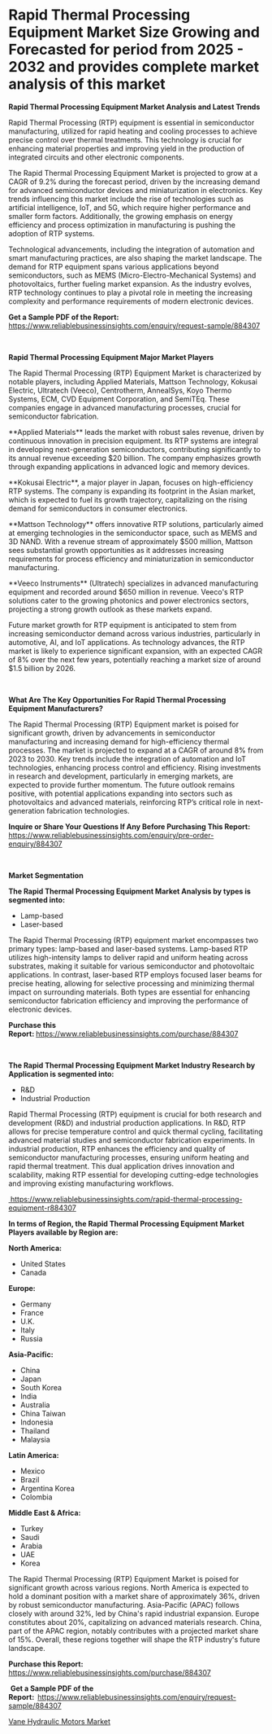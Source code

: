 <p><h1>Rapid Thermal Processing Equipment Market Size Growing and Forecasted for period from 2025 - 2032 and provides complete market analysis of this market</h1></p><p><strong>Rapid Thermal Processing Equipment Market Analysis and Latest Trends</strong></p>
<p><p>Rapid Thermal Processing (RTP) equipment is essential in semiconductor manufacturing, utilized for rapid heating and cooling processes to achieve precise control over thermal treatments. This technology is crucial for enhancing material properties and improving yield in the production of integrated circuits and other electronic components.</p><p>The Rapid Thermal Processing Equipment Market is projected to grow at a CAGR of 9.2% during the forecast period, driven by the increasing demand for advanced semiconductor devices and miniaturization in electronics. Key trends influencing this market include the rise of technologies such as artificial intelligence, IoT, and 5G, which require higher performance and smaller form factors. Additionally, the growing emphasis on energy efficiency and process optimization in manufacturing is pushing the adoption of RTP systems.</p><p>Technological advancements, including the integration of automation and smart manufacturing practices, are also shaping the market landscape. The demand for RTP equipment spans various applications beyond semiconductors, such as MEMS (Micro-Electro-Mechanical Systems) and photovoltaics, further fueling market expansion. As the industry evolves, RTP technology continues to play a pivotal role in meeting the increasing complexity and performance requirements of modern electronic devices.</p></p>
<p><strong>Get a Sample PDF of the Report:&nbsp;</strong> <a href="https://www.reliablebusinessinsights.com/enquiry/request-sample/884307?utm_campaign=2227&utm_medium=2&utm_source=Github&utm_content=ia&utm_term=16022025&utm_id=rapid-thermal-processing-equipment">https://www.reliablebusinessinsights.com/enquiry/request-sample/884307</a></p>
<p>&nbsp;</p>
<p><strong>Rapid Thermal Processing Equipment Major Market Players</strong></p>
<p><p>The Rapid Thermal Processing (RTP) Equipment Market is characterized by notable players, including Applied Materials, Mattson Technology, Kokusai Electric, Ultratech (Veeco), Centrotherm, AnnealSys, Koyo Thermo Systems, ECM, CVD Equipment Corporation, and SemiTEq. These companies engage in advanced manufacturing processes, crucial for semiconductor fabrication.</p><p>**Applied Materials** leads the market with robust sales revenue, driven by continuous innovation in precision equipment. Its RTP systems are integral in developing next-generation semiconductors, contributing significantly to its annual revenue exceeding $20 billion. The company emphasizes growth through expanding applications in advanced logic and memory devices.</p><p>**Kokusai Electric**, a major player in Japan, focuses on high-efficiency RTP systems. The company is expanding its footprint in the Asian market, which is expected to fuel its growth trajectory, capitalizing on the rising demand for semiconductors in consumer electronics.</p><p>**Mattson Technology** offers innovative RTP solutions, particularly aimed at emerging technologies in the semiconductor space, such as MEMS and 3D NAND. With a revenue stream of approximately $500 million, Mattson sees substantial growth opportunities as it addresses increasing requirements for process efficiency and miniaturization in semiconductor manufacturing.</p><p>**Veeco Instruments** (Ultratech) specializes in advanced manufacturing equipment and recorded around $650 million in revenue. Veeco's RTP solutions cater to the growing photonics and power electronics sectors, projecting a strong growth outlook as these markets expand.</p><p>Future market growth for RTP equipment is anticipated to stem from increasing semiconductor demand across various industries, particularly in automotive, AI, and IoT applications. As technology advances, the RTP market is likely to experience significant expansion, with an expected CAGR of 8% over the next few years, potentially reaching a market size of around $1.5 billion by 2026.</p></p>
<p>&nbsp;</p>
<p><strong>What Are The Key Opportunities For Rapid Thermal Processing Equipment Manufacturers?</strong></p>
<p><p>The Rapid Thermal Processing (RTP) Equipment market is poised for significant growth, driven by advancements in semiconductor manufacturing and increasing demand for high-efficiency thermal processes. The market is projected to expand at a CAGR of around 8% from 2023 to 2030. Key trends include the integration of automation and IoT technologies, enhancing process control and efficiency. Rising investments in research and development, particularly in emerging markets, are expected to provide further momentum. The future outlook remains positive, with potential applications expanding into sectors such as photovoltaics and advanced materials, reinforcing RTP’s critical role in next-generation fabrication technologies.</p></p>
<p><strong>Inquire or Share Your Questions If Any Before Purchasing This Report:</strong> <a href="https://www.reliablebusinessinsights.com/enquiry/pre-order-enquiry/884307?utm_campaign=2227&utm_medium=2&utm_source=Github&utm_content=ia&utm_term=16022025&utm_id=rapid-thermal-processing-equipment">https://www.reliablebusinessinsights.com/enquiry/pre-order-enquiry/884307</a></p>
<p>&nbsp;</p>
<p><strong>Market Segmentation</strong></p>
<p><strong>The Rapid Thermal Processing Equipment Market Analysis by types is segmented into:</strong></p>
<p><ul><li>Lamp-based</li><li>Laser-based</li></ul></p>
<p><p>The Rapid Thermal Processing (RTP) equipment market encompasses two primary types: lamp-based and laser-based systems. Lamp-based RTP utilizes high-intensity lamps to deliver rapid and uniform heating across substrates, making it suitable for various semiconductor and photovoltaic applications. In contrast, laser-based RTP employs focused laser beams for precise heating, allowing for selective processing and minimizing thermal impact on surrounding materials. Both types are essential for enhancing semiconductor fabrication efficiency and improving the performance of electronic devices.</p></p>
<p><strong>Purchase this Report:&nbsp;</strong><a href="https://www.reliablebusinessinsights.com/purchase/884307?utm_campaign=2227&utm_medium=2&utm_source=Github&utm_content=ia&utm_term=16022025&utm_id=rapid-thermal-processing-equipment">https://www.reliablebusinessinsights.com/purchase/884307</a></p>
<p>&nbsp;</p>
<p><strong>The Rapid Thermal Processing Equipment Market Industry Research by Application is segmented into:</strong></p>
<p><ul><li>R&D</li><li>Industrial Production</li></ul></p>
<p><p>Rapid Thermal Processing (RTP) equipment is crucial for both research and development (R&D) and industrial production applications. In R&D, RTP allows for precise temperature control and quick thermal cycling, facilitating advanced material studies and semiconductor fabrication experiments. In industrial production, RTP enhances the efficiency and quality of semiconductor manufacturing processes, ensuring uniform heating and rapid thermal treatment. This dual application drives innovation and scalability, making RTP essential for developing cutting-edge technologies and improving existing manufacturing workflows.</p></p>
<p><a href="https://www.reliablebusinessinsights.com/rapid-thermal-processing-equipment-r884307?utm_campaign=2227&utm_medium=2&utm_source=Github&utm_content=ia&utm_term=16022025&utm_id=rapid-thermal-processing-equipment">&nbsp;https://www.reliablebusinessinsights.com/rapid-thermal-processing-equipment-r884307</a></p>
<p><strong>In terms of Region, the Rapid Thermal Processing Equipment Market Players available by Region are:</strong></p>
<p>
    <p> <strong> North America: </strong>
        <ul>
            <li>United States</li>
            <li>Canada</li>
        </ul>
        </p> 
    <p> <strong> Europe: </strong>
        <ul>
            <li>Germany</li>
            <li>France</li>
            <li>U.K.</li>
            <li>Italy</li>
            <li>Russia</li>
        </ul>
        </p> 
    <p> <strong> Asia-Pacific: </strong>
        <ul>
            <li>China</li>
            <li>Japan</li>
            <li>South Korea</li>
            <li>India</li>
            <li>Australia</li>
            <li>China Taiwan</li>
            <li>Indonesia</li>
            <li>Thailand</li>
            <li>Malaysia</li>
        </ul>
        </p> 
    <p> <strong> Latin America: </strong>
        <ul>
            <li>Mexico</li>
            <li>Brazil</li>
            <li>Argentina Korea</li>
            <li>Colombia</li>
        </ul>
        </p> 
    <p> <strong> Middle East & Africa: </strong>
        <ul>
            <li>Turkey</li>
            <li>Saudi</li>
            <li>Arabia</li>
            <li>UAE</li>
            <li>Korea</li>
        </ul>
    </p>
    </p>
<p><p>The Rapid Thermal Processing (RTP) Equipment Market is poised for significant growth across various regions. North America is expected to hold a dominant position with a market share of approximately 36%, driven by robust semiconductor manufacturing. Asia-Pacific (APAC) follows closely with around 32%, led by China's rapid industrial expansion. Europe constitutes about 20%, capitalizing on advanced materials research. China, part of the APAC region, notably contributes with a projected market share of 15%. Overall, these regions together will shape the RTP industry's future landscape.</p></p>
<p><strong>Purchase this Report: </strong><a href="https://www.reliablebusinessinsights.com/purchase/884307?utm_campaign=2227&utm_medium=2&utm_source=Github&utm_content=ia&utm_term=16022025&utm_id=rapid-thermal-processing-equipment">https://www.reliablebusinessinsights.com/purchase/884307</a></p>
<p>&nbsp;<strong>Get a Sample PDF of the Report:&nbsp;&nbsp;</strong><a href="https://www.reliablebusinessinsights.com/enquiry/request-sample/884307?utm_campaign=2227&utm_medium=2&utm_source=Github&utm_content=ia&utm_term=16022025&utm_id=rapid-thermal-processing-equipment">https://www.reliablebusinessinsights.com/enquiry/request-sample/884307</a></p>
<p><strong></strong></p>
<p><p><a href="https://github.com/tambraunrue691969/Market-Research-Report-List-1/blob/main/vane-hydraulic-motors-market.md?utm_campaign=2227&utm_medium=2&utm_source=Github&utm_content=ia&utm_term=16022025&utm_id=rapid-thermal-processing-equipment">Vane Hydraulic Motors Market</a></p></p>